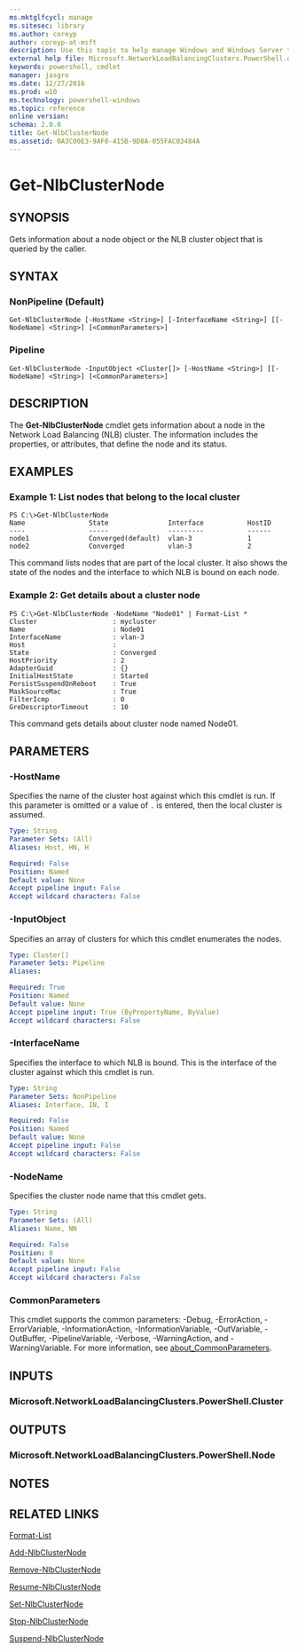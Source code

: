 ```yaml
---
ms.mktglfcycl: manage
ms.sitesec: library
ms.author: coreyp
author: coreyp-at-msft
description: Use this topic to help manage Windows and Windows Server technologies with Windows PowerShell.
external help file: Microsoft.NetworkLoadBalancingClusters.PowerShell.dll-Help.xml
keywords: powershell, cmdlet
manager: jasgro
ms.date: 12/27/2016
ms.prod: w10
ms.technology: powershell-windows
ms.topic: reference
online version: 
schema: 2.0.0
title: Get-NlbClusterNode
ms.assetid: 0A3C00E3-9AF0-415B-9D8A-055FAC03484A
---
```


# Get-NlbClusterNode

## SYNOPSIS
Gets information about a node object or the NLB cluster object that is queried by the caller.

## SYNTAX

### NonPipeline (Default)
```
Get-NlbClusterNode [-HostName <String>] [-InterfaceName <String>] [[-NodeName] <String>] [<CommonParameters>]
```

### Pipeline
```
Get-NlbClusterNode -InputObject <Cluster[]> [-HostName <String>] [[-NodeName] <String>] [<CommonParameters>]
```

## DESCRIPTION
The **Get-NlbClusterNode** cmdlet gets information about a node in the Network Load Balancing (NLB) cluster.
The information includes the properties, or attributes, that define the node and its status.

## EXAMPLES

### Example 1: List nodes that belong to the local cluster
```
PS C:\>Get-NlbClusterNode
Name                State               Interface           HostID 
----                -----               ---------           ------ 
node1               Converged(default)  vlan-3              1 
node2               Converged           vlan-3              2
```

This command lists nodes that are part of the local cluster.
It also shows the state of the nodes and the interface to which NLB is bound on each node.

### Example 2: Get details about a cluster node
```
PS C:\>Get-NlbClusterNode -NodeName "Node01" | Format-List *
Cluster                   : mycluster 
Name                      : Node01 
InterfaceName             : vlan-3 
Host                      :  
State                     : Converged 
HostPriority              : 2 
AdapterGuid               : {} 
InitialHostState          : Started 
PersistSuspendOnReboot    : True 
MaskSourceMac             : True 
FilterIcmp                : 0 
GreDescriptorTimeout      : 10
```

This command gets details about cluster node named Node01.

## PARAMETERS

### -HostName
Specifies the name of the cluster host against which this cmdlet is run.
If this parameter is omitted or a value of `.` is entered, then the local cluster is assumed.

```yaml
Type: String
Parameter Sets: (All)
Aliases: Host, HN, H

Required: False
Position: Named
Default value: None
Accept pipeline input: False
Accept wildcard characters: False
```

### -InputObject
Specifies an array of clusters for which this cmdlet enumerates the nodes.

```yaml
Type: Cluster[]
Parameter Sets: Pipeline
Aliases: 

Required: True
Position: Named
Default value: None
Accept pipeline input: True (ByPropertyName, ByValue)
Accept wildcard characters: False
```

### -InterfaceName
Specifies the interface to which NLB is bound.
This is the interface of the cluster against which this cmdlet is run.

```yaml
Type: String
Parameter Sets: NonPipeline
Aliases: Interface, IN, I

Required: False
Position: Named
Default value: None
Accept pipeline input: False
Accept wildcard characters: False
```

### -NodeName
Specifies the cluster node name that this cmdlet gets.

```yaml
Type: String
Parameter Sets: (All)
Aliases: Name, NN

Required: False
Position: 0
Default value: None
Accept pipeline input: False
Accept wildcard characters: False
```

### CommonParameters
This cmdlet supports the common parameters: -Debug, -ErrorAction, -ErrorVariable, -InformationAction, -InformationVariable, -OutVariable, -OutBuffer, -PipelineVariable, -Verbose, -WarningAction, and -WarningVariable. For more information, see [about_CommonParameters](http://go.microsoft.com/fwlink/?LinkID=113216).

## INPUTS

### Microsoft.NetworkLoadBalancingClusters.PowerShell.Cluster

## OUTPUTS

### Microsoft.NetworkLoadBalancingClusters.PowerShell.Node

## NOTES

## RELATED LINKS

[Format-List](http://go.microsoft.com/fwlink/?LinkID=113302)

[Add-NlbClusterNode](./add-nlbclusternode.md)

[Remove-NlbClusterNode](./remove-nlbclusternode.md)

[Resume-NlbClusterNode](./resume-nlbclusternode.md)

[Set-NlbClusterNode](./set-nlbclusternode.md)

[Stop-NlbClusterNode](./stop-nlbclusternode.md)

[Suspend-NlbClusterNode](./suspend-nlbclusternode.md)


